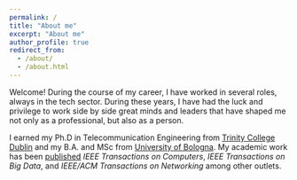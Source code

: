 ```yaml
---
permalink: /
title: "About me"
excerpt: "About me"
author_profile: true
redirect_from: 
  - /about/
  - /about.html
---
```


Welcome! During the course of my career, I have worked in several roles,
always in the tech sector. During these years, I have had the luck and
privilege to work side by side great minds and leaders that have shaped me
not only as a professional, but also as a person.

I earned my Ph.D in Telecommunication Engineering from
[Trinity College Dublin](https://www.tcd.ie/) and my
B.A. and MSc from [University of Bologna](https://www.unibo.it).
My academic work has been [published](publications) 
*IEEE Transactions on Computers*, *IEEE Transactions on Big Data*, and
*IEEE/ACM Transactions on Networking* among other outlets.
